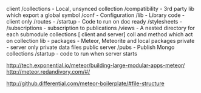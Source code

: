 



client
	/collections - Local, unsynced collection
	/compatibility - 3rd party lib which export a global symbol
	/conf - Configuration
	/lib - Library code - client only
	/routes - 
	/startup - Code to run on doc ready
	/stylesheets - 
	/subscriptions - subscription to publications
	/views - A nested directory for each submodule
collections [ client and server] coll and method which act on collection
lib - 
packages - Meteor, Meteorite and local packages
private - server only private data files
public
server
  /pubs - Publish Mongo collections
  /startup - code to run when server starts


http://tech.exponential.io/meteor/building-large-modular-apps-meteor/
http://meteor.redandivory.com/#/


http://github.differential.com/meteor-boilerplate/#file-structure